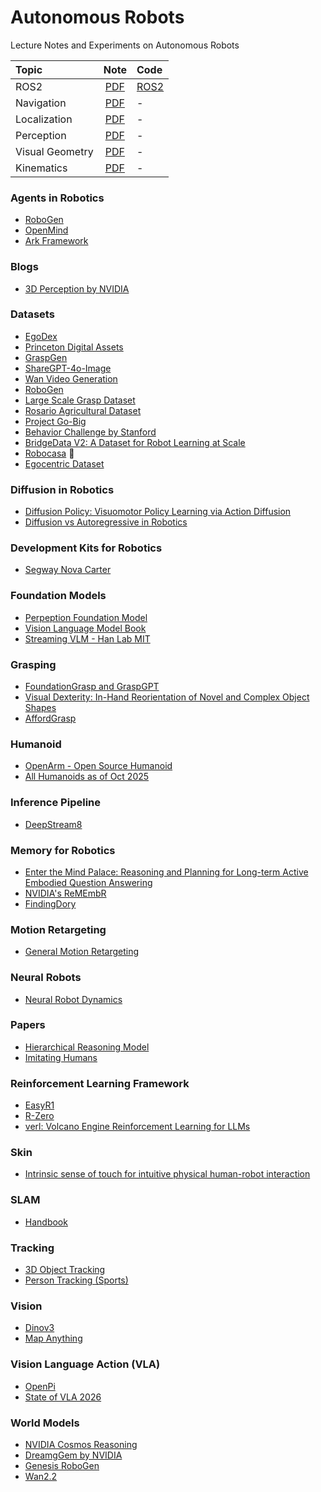 # Autonomous Robots

Lecture Notes and Experiments on Autonomous Robots

| **Topic** | **Note** | **Code** |
| :--- | :---: | :--- |
| ROS2 | [PDF](https://drive.google.com/file/d/1LaWyp9g2lKIGXSB5wsFIJdPkhkGgJtfK/view?usp=sharing) | [ROS2](ros2) |
| Navigation | [PDF](https://drive.google.com/file/d/1UzeNSkWWHATLXmAEcyfabvVfhwmRMu5V/view?usp=sharing) | - |
| Localization | [PDF](https://drive.google.com/file/d/1nyhgjG2B07__5PhBgBXe9yiMRfqCk8Bm/view?usp=sharing) | - |
| Perception | [PDF](https://drive.google.com/file/d/1tZcBpqq-5jJ2vID9ryoN6sflCSZ9sJsk/view?usp=sharing) | - |
| Visual Geometry | [PDF](https://drive.google.com/file/d/1mW31Csyx3tbVoknNvRaBG17z1x5YXhbv/view?usp=sharing) | - | 
| Kinematics | [PDF](https://drive.google.com/file/d/1BGR3RCgn05K2cvbFuy3s8DrGYGJIbtZS/view?usp=sharing) | - |


### Agents in Robotics

- [RoboGen](https://github.com/Genesis-Embodied-AI/RoboGen)
- [OpenMind](https://openmind.org/)
- [Ark Framework](https://github.com/Robotics-Ark/ark_framework)



### Blogs
- [3D Perception by NVIDIA](https://developer.nvidia.com/blog/r2d2-building-ai-based-3d-robot-perception-and-mapping-with-nvidia-research/)

  
### Datasets

- [EgoDex](https://arxiv.org/pdf/2505.11709)
- [Princeton Digital Assets](https://princeton-vl.github.io/infinigen-sim/)
- [GraspGen](https://graspgen.github.io/)
- [ShareGPT-4o-Image](https://github.com/FreedomIntelligence/ShareGPT-4o-Image)
- [Wan Video Generation](https://github.com/Wan-Video/Wan2.2?tab=readme-ov-file)
- [RoboGen](https://arxiv.org/pdf/2311.01455)
- [Large Scale Grasp Dataset](https://research.nvidia.com/publication/2021-05_acronym-large-scale-grasp-dataset-based-simulation)
- [Rosario Agricultural Dataset](https://cifasis.github.io/rosariov2/)
- [Project Go-Big](https://www.figure.ai/news/project-go-big)
- [Behavior Challenge by Stanford](https://behavior.stanford.edu/index.html)
- [BridgeData V2: A Dataset for Robot Learning at Scale](https://rail-berkeley.github.io/bridgedata/)
- [Robocasa](https://robocasa.ai/) :star2:
- [Egocentric Dataset](https://build.ai/opensource)


### Diffusion in Robotics

- [Diffusion Policy: Visuomotor Policy Learning via Action Diffusion](https://arxiv.org/pdf/2303.04137)
- [Diffusion vs Autoregressive in Robotics](https://blog.ml.cmu.edu/2025/09/22/diffusion-beats-autoregressive-in-data-constrained-settings/)

### Development Kits for Robotics

- [Segway Nova Carter](https://robotics.segway.com/%20nova-carter/)


### Foundation Models

- [Perpeption Foundation Model](https://ai.meta.com/blog/meta-fair-updates-perception-localization-reasoning/)
- [Vision Language Model Book](https://books.google.com.ph/books?hl=en&lr=&id=EnqCEQAAQBAJ&oi=fnd&pg=PA228&ots=gd6NsKrxmc&sig=xrZ7-mB00G-w_QyRlAXGEhfLNAU&redir_esc=y#v=onepage&q&f=false)
- [Streaming VLM - Han Lab MIT](https://github.com/mit-han-lab/streaming-vlm)
  
### Grasping

- [FoundationGrasp and GraspGPT](https://github.com/mkt1412/GraspGPT_public)
- [Visual Dexterity: In-Hand Reorientation of Novel and Complex Object Shapes](https://taochenshh.github.io/projects/visual-dexterity)
- [AffordGrasp](https://arxiv.org/pdf/2503.00778)


### Humanoid 

- [OpenArm - Open Source Humanoid](https://github.com/enactic/OpenArm)
- [All Humanoids as of Oct 2025](https://spectrum.ieee.org/video-friday-robotic-hands-2674168909)

### Inference Pipeline

- [DeepStream8](https://developer.nvidia.com/blog/build-a-real-time-visual-inspection-pipeline-with-nvidia-tao-6-and-nvidia-deepstream-8/)


### Memory for Robotics

- [Enter the Mind Palace: Reasoning and Planning for Long-term Active Embodied Question Answering](https://arxiv.org/pdf/2507.12846)
- [NVIDIA's ReMEmbR](https://nvidia-ai-iot.github.io/remembr)
- [FindingDory](https://arxiv.org/pdf/2506.15635)

### Motion Retargeting

- [General Motion Retargeting](https://github.com/YanjieZe/GMR)

### Neural Robots

- [Neural Robot Dynamics](https://arxiv.org/pdf/2508.15755)

### Papers

- [Hierarchical Reasoning Model](https://github.com/sapientinc/HRM/)
- [Imitating Humans](https://kimhanjung.github.io/UniSkill/)


### Reinforcement Learning Framework

- [EasyR1](https://github.com/hiyouga/EasyR1)
- [R-Zero](https://github.com/Chengsong-Huang/R-Zero)
- [verl: Volcano Engine Reinforcement Learning for LLMs](https://github.com/volcengine/verl)

### Skin

- [Intrinsic sense of touch for intuitive physical human-robot interaction](https://www.science.org/doi/10.1126/scirobotics.adn4008)

### SLAM

- [Handbook](http://asrl.utias.utoronto.ca/~tdb/slam/)

### Tracking

- [3D Object Tracking](https://light.princeton.edu/publication/inverse-rendering-tracking/)
- [Person Tracking (Sports)](https://colab.research.google.com/github/roboflow-ai/notebooks/blob/main/notebooks/basketball-ai-how-to-detect-track-and-identify-basketball-players.ipynb)
  


### Vision

- [Dinov3](https://ai.meta.com/blog/dinov3-self-supervised-vision-model)
- [Map Anything](https://map-anything.github.io/)

### Vision Language Action (VLA)

- [OpenPi](https://github.com/Physical-Intelligence/openpi)
- [State of VLA 2026](https://mbreuss.github.io/blog_post_iclr_26_vla.html)

### World Models

- [NVIDIA Cosmos Reasoning](https://research.nvidia.com/labs/dir/cosmos-reason1/)
- [DreamgGem by NVIDIA](https://research.nvidia.com/labs/gear/dreamgen/)
- [Genesis RoboGen](https://github.com/Genesis-Embodied-AI/RoboGen)
- [Wan2.2](https://github.com/Wan-Video/Wan2.2)

